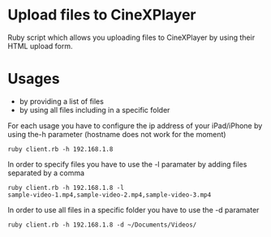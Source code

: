 Upload files to CineXPlayer
==================

Ruby script which allows you uploading files to CineXPlayer by using their HTML upload form.

Usages
==================
- by providing a list of files
- by using all files including in a specific folder

For each usage you have to configure the ip address of your iPad/iPhone by using the-h parameter (hostname does not work for the moment)

<code>ruby client.rb -h 192.168.1.8</code>

In order to specify files you have to use the -l paramater by adding files separated by a comma

<code>ruby client.rb -h 192.168.1.8 -l sample-video-1.mp4,sample-video-2.mp4,sample-video-3.mp4</code>

In order to use all files in a specific folder you have to use the -d paramater

<code>ruby client.rb -h 192.168.1.8 -d ~/Documents/Videos/</code>
